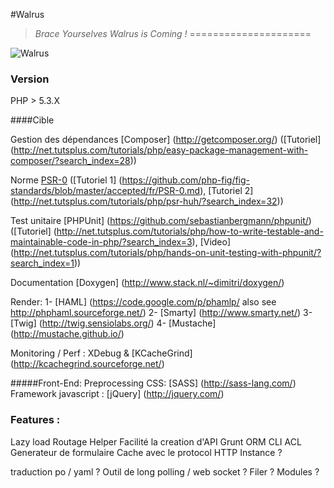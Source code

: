#Walrus
> _Brace Yourselves Walrus is Coming !_
=====================

![Walrus](https://github.com/E-Wok/Walrus/blob/master/Walrus.png?raw=true "Walrus is comming !")

### Version
PHP > 5.3.X

####Cible

Gestion des dépendances [Composer] (http://getcomposer.org/) ([Tutoriel] (http://net.tutsplus.com/tutorials/php/easy-package-management-with-composer/?search_index=28))

Norme [PSR-0](https://github.com/php-fig/fig-standards/blob/master/accepted/fr/PSR-0.md)
([Tutoriel 1] (https://github.com/php-fig/fig-standards/blob/master/accepted/fr/PSR-0.md),
[Tutoriel 2] (http://net.tutsplus.com/tutorials/php/psr-huh/?search_index=32))

Test unitaire [PHPUnit] (https://github.com/sebastianbergmann/phpunit/)
([Tutoriel] (http://net.tutsplus.com/tutorials/php/how-to-write-testable-and-maintainable-code-in-php/?search_index=3),
[Video] (http://net.tutsplus.com/tutorials/php/hands-on-unit-testing-with-phpunit/?search_index=1))

Documentation [Doxygen] (http://www.stack.nl/~dimitri/doxygen/)

Render: 1- [HAML] (https://code.google.com/p/phamlp/ also see http://phphaml.sourceforge.net/)
        2- [Smarty] (http://www.smarty.net/)
        3- [Twig] (http://twig.sensiolabs.org/)
        4- [Mustache] (http://mustache.github.io/)

Monitoring / Perf : XDebug & [KCacheGrind] (http://kcachegrind.sourceforge.net/)

#####Front-End:
Preprocessing CSS: [SASS] (http://sass-lang.com/)
Framework javascript : [jQuery] (http://jquery.com/)

### Features :
Lazy load
Routage
Helper
Facilité la creation d'API
Grunt
ORM
CLI
ACL
Generateur de formulaire
Cache avec le protocol HTTP
Instance ?


traduction po / yaml ?
Outil de long polling / web socket ?
Filer ?
Modules ?
